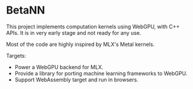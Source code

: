# BetaNN

This project implements computation kernels using WebGPU, with C++ APIs. It is
in very early stage and not ready for any use.

Most of the code are highly inspired by MLX's Metal kernels.

Targets:

* Power a WebGPU backend for MLX.
* Provide a library for porting machine learning frameworks to WebGPU.
* Support WebAssembly target and run in browsers.
